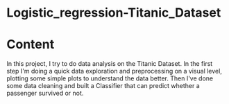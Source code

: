 # Logistic_regression-Titanic_Dataset
# Content
In this project, I try to do data analysis on the Titanic Dataset. In the first step I'm doing a quick data exploration and preprocessing on a visual level, plotting some simple plots to understand the data better. Then I've done some data cleaning and built a Classifier that can predict whether a passenger survived or not.
